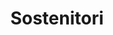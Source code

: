 ---
title: "Sostenitori"
order: 3
bgColor: "#993701"
color: "#fff"
layout: "grid"
#id: "sponsors"
---